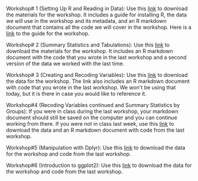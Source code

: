 Workshop# 1 (Setting Up R and Reading in Data):
Use this [link](https://github.com/barnarderc/workshops/blob/master/Spring%202019/Public%20Opinion%20and%20American%20Democracy/R%20Open%20Workshop%201.zip) to download the materials for the workshop. It includes a guide for installing R, the data we will use in the workshop and its metadata, and an R markdown document that contains all the code we will cover in the workshop. Here is a [link](http://rpubs.com/fkoli/ROpenWorkshop) to the guide for the workshop. 

Workshop# 2 (Summary Statistics and Tabulations):
Use this [link](https://github.com/barnarderc/workshops/blob/master/Spring%202019/Public%20Opinion%20and%20American%20Democracy/R_workshop2%20.zip) to download the materials for the workshop. It includes an R markdown document with the code that you wrote in the last workshop and a second version of the data we worked with the last time.

Workshop# 3 (Creating and Recoding Variables):
Use this [link](https://github.com/barnarderc/workshops/blob/master/Spring%202019/Public%20Opinion%20and%20American%20Democracy/R_workshop3.zip) to download the data for the workshop. The link also includes an R markdown document with code that you wrote in the last workshop. We won't be using that today, but it is there in case you would like to reference it. 

Workshop#4 (Recoding Variables continued and Summary Statistics by Groups):
If you were in class during the last workshop, your markdown document should still be saved on the computer and you can continue working from there. If you were not in class last week, use this [link](https://github.com/barnarderc/workshops/blob/master/Spring%202019/Public%20Opinion%20and%20American%20Democracy/RWorkshop4.zip) to download the data and an R markdown document with code from the last workshop.  

Workshop#5 (Manipulation with Dplyr):
Use this [link](https://github.com/barnarderc/workshops/blob/master/Spring%202019/Public%20Opinion%20and%20American%20Democracy/RWorkshop5.zip) to download the data for the workshop and code from the last workshop. 

Workshop#6 (Introduction to ggplot2):
Use this [link](https://github.com/barnarderc/workshops/blob/master/Spring%202019/Public%20Opinion%20and%20American%20Democracy/RWorkshop6.zip) to download the data for the workshop and code from the last workshop. 

